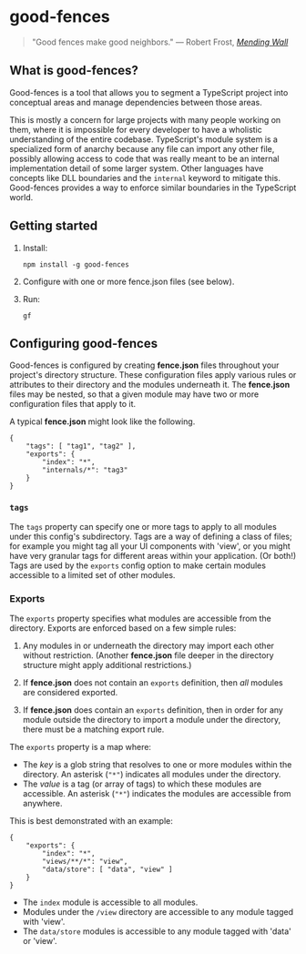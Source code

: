 # good-fences

> "Good fences make good neighbors."
— Robert Frost, [*Mending Wall*](https://www.poetryfoundation.org/poems/44266/mending-wall)

## What is good-fences?

Good-fences is a tool that allows you to segment a TypeScript project into conceptual areas and manage dependencies between those areas.

This is mostly a concern for large projects with many people working on them, where it is impossible for every developer to have a wholistic understanding of the entire codebase.
TypeScript's module system is a specialized form of anarchy because any file can import any other file, possibly allowing access to code that was really meant to be an internal implementation detail of some larger system.
Other languages have concepts like DLL boundaries and the `internal` keyword to mitigate this.
Good-fences provides a way to enforce similar boundaries in the TypeScript world.

## Getting started

1. Install:
    ```
    npm install -g good-fences
    ```

2. Configure with one or more fence.json files (see below).

3. Run:
    ```
    gf
    ```

## Configuring good-fences

Good-fences is configured by creating **fence.json** files throughout your project's directory structure.
These configuration files apply various rules or attributes to their directory and the modules underneath it.
The **fence.json** files may be nested, so that a given module may have two or more configuration files that apply to it.

A typical **fence.json** might look like the following.

```
{
    "tags": [ "tag1", "tag2" ],
    "exports": {
        "index": "*",
        "internals/*": "tag3"
    }
}
```

### `tags`

The `tags` property can specify one or more tags to apply to all modules under this config's subdirectory.
Tags are a way of defining a class of files;
for example you might tag all your UI components with 'view', or you might have very granular tags for different areas within your application.
(Or both!)
Tags are used by the `exports` config option to make certain modules accessible to a limited set of other modules.

### Exports

The `exports` property specifies what modules are accessible from the directory.
Exports are enforced based on a few simple rules:

1. Any modules in or underneath the directory may import each other without restriction.
(Another **fence.json** file deeper in the directory structure might apply additional restrictions.)

2. If **fence.json** does not contain an `exports` definition, then *all* modules are considered exported.

3. If **fence.json** does contain an `exports` definition, then in order for any module outside the directory to import a module under the directory, there must be a matching export rule.

The `exports` property is a map where:
* The *key* is a glob string that resolves to one or more modules within the directory.
An asterisk (`"*"`) indicates all modules under the directory.
* The *value* is a tag (or array of tags) to which these modules are accessible.
An asterisk (`"*"`) indicates the modules are accessible from anywhere.

This is best demonstrated with an example:

```
{
    "exports": {
        "index": "*",
        "views/**/*": "view",
        "data/store": [ "data", "view" ]
    }
}
```

* The `index` module is accessible to all modules.
* Modules under the `/view` directory are accessible to any module tagged with 'view'.
* The `data/store` modules is accessible to any module tagged with 'data' or 'view'.